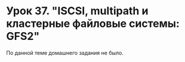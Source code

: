 # Урок 37. "ISCSI, multipath и кластерные файловые системы: GFS2"

По данной теме домашнего задания не было.
